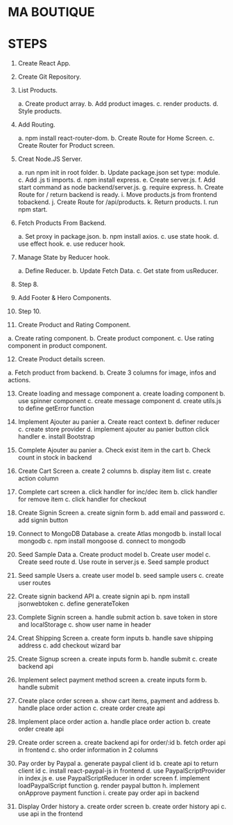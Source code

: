 # MA BOUTIQUE

# STEPS

1. Create React App.

2. Create Git Repository.

3. List Products.

   a. Create product array.
   b. Add product images.
   c. render products.
   d. Style products.

4. Add Routing.

   a. npm install react-router-dom.
   b. Create Route for Home Screen.
   c. Create Router for Product screen.

5. Creat Node.JS Server.

   a. run npm init in root folder.
   b. Update package.json set type: module.
   c. Add .js ti imports.
   d. npm install express.
   e. Create server.js.
   f. Add start command as node backend/server.js.
   g. require express.
   h. Create Route for / return backend is ready.
   i. Move products.js from frontend tobackend.
   j. Create Route for /api/products.
   k. Return products.
   l. run npm start.

6. Fetch Products From Backend.

   a. Set proxy in package.json.
   b. npm install axios.
   c. use state hook.
   d. use effect hook.
   e. use reducer hook.

7. Manage State by Reducer hook.

   a. Define Reducer.
   b. Update Fetch Data.
   c. Get state from usReducer.

8. Step 8.

9. Add Footer & Hero Components.

10. Step 10.

11. Create Product and Rating Component.

a. Create rating component.
b. Create product component.
c. Use rating component in product component.

12. Create Product details screen.

a. Fetch product from backend.
b. Create 3 columns for image, infos and actions.

13. Create loading and message component
    a. create loading component
    b. use spinner component
    c. create message component
    d. create utils.js to define getError function

14. Implement Ajouter au panier
    a. Create react context
    b. definer reducer
    c. create store provider
    d. implement ajouter au panier button click handler
    e. install Bootstrap

15. Complete Ajouter au panier
    a. Check exist item in the cart
    b. Check count in stock in backend

16. Create Cart Screen
    a. create 2 columns
    b. display item list
    c. create action column

17. Complete cart screen
    a. click handler for inc/dec item
    b. click handler for remove item
    c. click handler for checkout

18. Create Signin Screen
    a. create signin form
    b. add email and password
    c. add signin button

19. Connect to MongoDB Database
    a. create Atlas mongodb
    b. install local mongodb
    c. npm install mongoose
    d. connect to mongodb

20. Seed Sample Data
    a. Create product model
    b. Create user model
    c. Create seed route
    d. Use route in server.js
    e. Seed sample product

21. Seed sample Users
    a. create user model
    b. seed sample users
    c. create user routes

22. Create signin backend API
    a. create signin api
    b. npm install jsonwebtoken
    c. define generateToken

23. Complete Signin screen
    a. handle submit action
    b. save token in store and localStorage
    c. show user name in header

24. Creat Shipping Screen
    a. create form inputs
    b. handle save shipping address
    c. add checkout wizard bar

25. Create Signup screen
    a. create inputs form
    b. handle submit
    c. create backend api

26. Implement select payment method screen
    a. create inputs form
    b. handle submit

27. Create place order screen
    a. show cart items, payment and address
    b. handle place order action
    c. create order create api

28. Implement place order action
    a. handle place order action
    b. create order create api

29. Create order screen
    a. create backend api for order/:id
    b. fetch order api in frontend
    c. sho order information in 2 columns

30. Pay order by Paypal
    a. generate paypal client id
    b. create api to return client id
    c. install react-paypal-js in frontend
    d. use PaypalScriptProvider in index.js
    e. use PaypalScriptReducer in order screen
    f. implement loadPaypalScript function
    g. render paypal button
    h. implement onApprove payment function
    i. create pay order api in backend

31. Display Order history
    a. create order screen
    b. create order history api
    c. use api in the frontend
